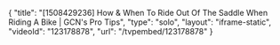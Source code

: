 {
    "title": "[1508429236] How & When To Ride Out Of The Saddle When Riding A Bike | GCN's Pro Tips",
    "type": "solo",
    "layout": "iframe-static",
    "videoId": "123178878",
    "url": "\/tvpembed\/123178878"
}